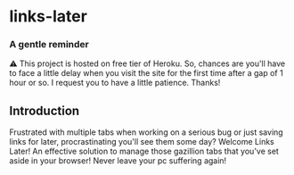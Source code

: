 # links-later

### A gentle reminder
⚠ This project is hosted on free tier of Heroku. So, chances are you'll have to face a little delay when you visit the site for the first time after a gap of 1 hour or so. I request you to have a little patience. Thanks!

## Introduction
Frustrated with multiple tabs when working on a serious bug or just saving links for later, procrastinating you'll see them some day? Welcome Links Later! An effective solution to manage those gazillion tabs that you've set aside in your browser! Never leave your pc suffering again!
